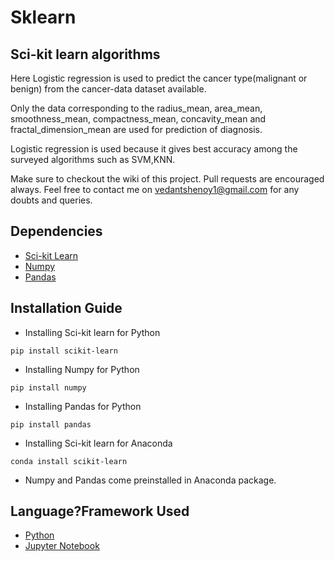 # Sklearn
## Sci-kit learn algorithms
Here Logistic regression is used to predict the cancer type(malignant or benign) from the cancer-data dataset available.

Only the data corresponding to the radius_mean, area_mean, smoothness_mean, compactness_mean, concavity_mean and fractal_dimension_mean are used for prediction of diagnosis.

Logistic regression is used because it gives best accuracy among the surveyed algorithms such as SVM,KNN.

Make sure to checkout the wiki of this project.
Pull requests are encouraged always.
Feel free to contact me on vedantshenoy1@gmail.com for any doubts and queries.
## Dependencies
- [Sci-kit Learn](https://scikit-learn.org/stable/)
- [Numpy](http://www.numpy.org/)
- [Pandas](https://pandas.pydata.org/)
## Installation Guide
- Installing Sci-kit learn for Python
```
pip install scikit-learn
```

- Installing Numpy for Python
```
pip install numpy
```

- Installing Pandas for Python
```
pip install pandas
```
- Installing Sci-kit learn for Anaconda
```
conda install scikit-learn
```

- Numpy and Pandas come preinstalled in Anaconda package.

## Language?Framework Used
- [Python](https://www.python.org/)
- [Jupyter Notebook](https://jupyter.org/)
